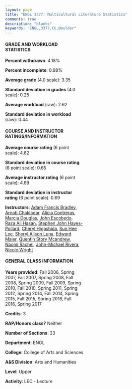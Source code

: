 ```yaml
---
layout: page
title: "ENGL 3377: Multicultural Literature Statistics"
comments: true
description: "blanks"
keywords: "ENGL,3377,CU,Boulder"
---
```

<head>
<script src="https://ajax.googleapis.com/ajax/libs/jquery/2.1.3/jquery.min.js"></script>
<script src="https://dl.dropboxusercontent.com/s/pc42nxpaw1ea4o9/highcharts.js?dl=0"></script>
<!-- <script src="../assets/js/highcharts.js"></script> -->
<style type="text/css">@font-face {
	font-family: "Bebas Neue";
	src: url(https://www.filehosting.org/file/details/544349/BebasNeue Regular.otf) format("opentype");
	}
	h1.Bebas { 
		font-family: "Bebas Neue", Verdana, Tahoma;
	}
</style>
</head>
<body>
	<div id="container" style="float: right; width: 45%; height: 88%; margin-left: 2.5%; margin-right: 2.5%;"></div>
	<script language="JavaScript">
		$(document).ready(function() {
		var chart = {type: 'column'};
		var title = {text: 'Grade Distribution'};
		var xAxis = {categories: ['A','B','C','D','F'],crosshair: true};
		var yAxis = {min: 0,title: {text: 'Percentage'}};
		var tooltip = {headerFormat: '<center><b><span style="font-size:20px">{point.key}</span></b></center>',
		               pointFormat: '<td style="padding:0"><b>{point.y:.1f}%</b></td>',
		               footerFormat: '</table>',shared: true,useHTML: true};
		var plotOptions = {column: {pointPadding: 0.0,borderWidth: 0}};  
		var credits = {enabled: false};var series= [{name: 'Percent',data: [47.97,43.51,6.11,0.35,2.07,]}];
		var json = {};
		json.chart = chart;
		json.title = title;
		json.tooltip = tooltip;
		json.xAxis = xAxis;
		json.yAxis = yAxis;  
		json.series = series;
		json.plotOptions = plotOptions;  
		json.credits = credits;
		$('#container').highcharts(json);
	});
	</script>
</body>
			   
#### GRADE AND WORKLOAD STATISTICS

**Percent withdrawn**: 4.18%

**Percent incomplete**: 0.98%

**Average grade** (4.0 scale): 3.35

**Standard deviation in grades** (4.0 scale): 0.25

**Average workload** (raw): 2.62

**Standard deviation in workload** (raw): 0.44

#### COURSE AND INSTRUCTOR RATINGS/INFORMATION

**Average course rating** (6 point scale): 4.62

**Standard deviation in course rating** (6 point scale): 0.65

**Average instructor rating** (6 point scale): 4.89

**Standard deviation in instructor rating** (6 point scale): 0.69

**Instructors**: <a href='../../instructors/Adam_Francis_Bradley'>Adam Francis Bradley</a>, <a href='../../instructors/Arnab_Chakladar'>Arnab Chakladar</a>, <a href='../../instructors/Alicia_Contreras'>Alicia Contreras</a>, <a href='../../instructors/Marcia_Douglas'>Marcia Douglas</a>, <a href='../../instructors/John_Escobedo'>John Escobedo</a>, <a href='../../instructors/Raza_Ali_Hasan'>Raza Ali Hasan</a>, <a href='../../instructors/Stephen_John_Hayes-Pollard'>Stephen John Hayes-Pollard</a>, <a href='../../instructors/Cheryl_Higashida'>Cheryl Higashida</a>, <a href='../../instructors/Sun_Hee_Lee'>Sun Hee Lee</a>, <a href='../../instructors/Sheryl_Alison_Luna'>Sheryl Alison Luna</a>, <a href='../../instructors/Edward_Maier'>Edward Maier</a>, <a href='../../instructors/Quentin_Story_Mcandrew'>Quentin Story Mcandrew</a>, <a href='../../instructors/Naomi_Rachel'>Naomi Rachel</a>, <a href='../../instructors/John-Michael_Rivera'>John-Michael Rivera</a>, <a href='../../instructors/Nicole_Wright'>Nicole Wright</a>

#### GENERAL CLASS INFORMATION

**Years provided**: Fall 2006, Spring 2007, Fall 2007, Spring 2008, Fall 2008, Spring 2009, Fall 2009, Spring 2010, Fall 2010, Spring 2011, Spring 2012, Spring 2014, Fall 2014, Spring 2015, Fall 2015, Spring 2016, Fall 2016, Spring 2017

**Credits**: 3

**RAP/Honors class?** Neither

**Number of Sections**: 33

**Department**: ENGL

**College**: College of Arts and Sciences

**A&S Division**: Arts and Humanities

**Level**: Upper

**Activity**: LEC - Lecture
